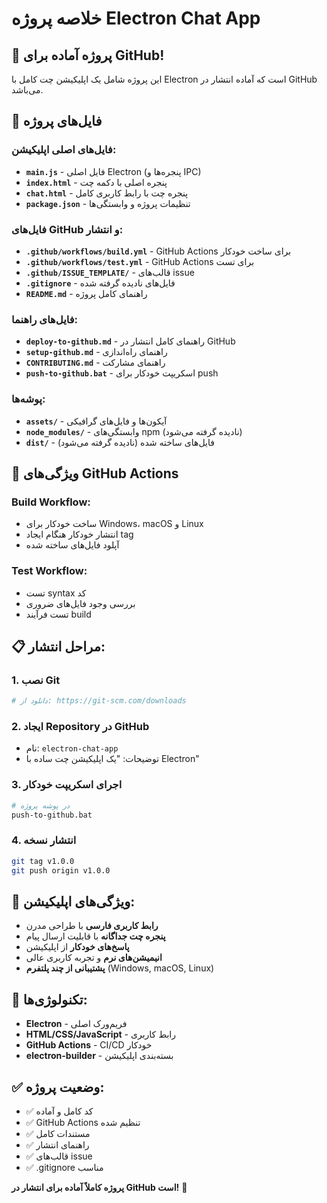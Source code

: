 # خلاصه پروژه Electron Chat App

## 🎯 پروژه آماده برای GitHub!

این پروژه شامل یک اپلیکیشن چت کامل با Electron است که آماده انتشار در GitHub می‌باشد.

## 📁 فایل‌های پروژه

### فایل‌های اصلی اپلیکیشن:
- **`main.js`** - فایل اصلی Electron (پنجره‌ها و IPC)
- **`index.html`** - پنجره اصلی با دکمه چت
- **`chat.html`** - پنجره چت با رابط کاربری کامل
- **`package.json`** - تنظیمات پروژه و وابستگی‌ها

### فایل‌های GitHub و انتشار:
- **`.github/workflows/build.yml`** - GitHub Actions برای ساخت خودکار
- **`.github/workflows/test.yml`** - GitHub Actions برای تست
- **`.github/ISSUE_TEMPLATE/`** - قالب‌های issue
- **`.gitignore`** - فایل‌های نادیده گرفته شده
- **`README.md`** - راهنمای کامل پروژه

### فایل‌های راهنما:
- **`deploy-to-github.md`** - راهنمای کامل انتشار در GitHub
- **`setup-github.md`** - راهنمای راه‌اندازی
- **`CONTRIBUTING.md`** - راهنمای مشارکت
- **`push-to-github.bat`** - اسکریپت خودکار برای push

### پوشه‌ها:
- **`assets/`** - آیکون‌ها و فایل‌های گرافیکی
- **`node_modules/`** - وابستگی‌های npm (نادیده گرفته می‌شود)
- **`dist/`** - فایل‌های ساخته شده (نادیده گرفته می‌شود)

## 🚀 ویژگی‌های GitHub Actions

### Build Workflow:
- ساخت خودکار برای Windows، macOS و Linux
- انتشار خودکار هنگام ایجاد tag
- آپلود فایل‌های ساخته شده

### Test Workflow:
- تست syntax کد
- بررسی وجود فایل‌های ضروری
- تست فرآیند build

## 📋 مراحل انتشار:

### 1. نصب Git
```bash
# دانلود از: https://git-scm.com/downloads
```

### 2. ایجاد Repository در GitHub
- نام: `electron-chat-app`
- توضیحات: "یک اپلیکیشن چت ساده با Electron"

### 3. اجرای اسکریپت خودکار
```bash
# در پوشه پروژه
push-to-github.bat
```

### 4. انتشار نسخه
```bash
git tag v1.0.0
git push origin v1.0.0
```

## 🎨 ویژگی‌های اپلیکیشن:

- **رابط کاربری فارسی** با طراحی مدرن
- **پنجره چت جداگانه** با قابلیت ارسال پیام
- **پاسخ‌های خودکار** از اپلیکیشن
- **انیمیشن‌های نرم** و تجربه کاربری عالی
- **پشتیبانی از چند پلتفرم** (Windows, macOS, Linux)

## 🔧 تکنولوژی‌ها:

- **Electron** - فریم‌ورک اصلی
- **HTML/CSS/JavaScript** - رابط کاربری
- **GitHub Actions** - CI/CD خودکار
- **electron-builder** - بسته‌بندی اپلیکیشن

## ✅ وضعیت پروژه:

- ✅ کد کامل و آماده
- ✅ GitHub Actions تنظیم شده
- ✅ مستندات کامل
- ✅ راهنمای انتشار
- ✅ قالب‌های issue
- ✅ .gitignore مناسب

**پروژه کاملاً آماده برای انتشار در GitHub است!** 🎉
